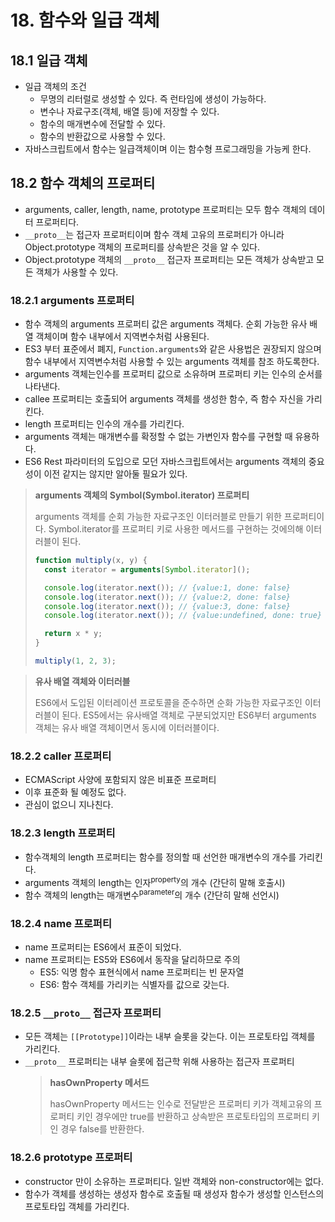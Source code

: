 # 18. 함수와 일급 객체

## 18.1 일급 객체

- 일급 객체의 조건
  - 무명의 리터럴로 생성할 수 있다. 즉 런타임에 생성이 가능하다.
  - 변수나 자료구조(객체, 배열 등)에 저장할 수 있다.
  - 함수의 매개변수에 전달할 수 있다.
  - 함수의 반환값으로 사용할 수 있다.
- 자바스크립트에서 함수는 일급객체이며 이는 함수형 프로그래밍을 가능케 한다.

## 18.2 함수 객체의 프로퍼티

- arguments, caller, length, name, prototype 프로퍼티는 모두 함수 객체의 데이터 프로퍼티다.
- `__proto__`는 접근자 프로퍼티이며 함수 객체 고유의 프로퍼티가 아니라 Object.prototype 객체의 프로퍼티를 상속받은 것을 알 수 있다.
- Object.prototype 객체의 `__proto__` 접근자 프로퍼티는 모든 객체가 상속받고 모든 객체가 사용할 수 있다.

### 18.2.1 arguments 프로퍼티

- 함수 객체의 arguments 프로퍼티 값은 arguments 객체다. 순회 가능한 유사 배열 객체이며 함수 내부에서 지역변수처럼 사용된다.
- ES3 부터 표준에서 폐지, `Function.arguments`와 같은 사용법은 권장되지 않으며 함수 내부에서 지역변수처럼 사용할 수 있는 arguments 객체를 참조 하도록한다.
- arguments 객체는인수를 프로퍼티 값으로 소유하며 프로퍼티 키는 인수의 순서를 나타낸다.
- callee 프로퍼티는 호출되어 arguments 객체를 생성한 함수, 즉 함수 자신을 가리킨다.
- length 프로퍼티는 인수의 개수를 가리킨다.
- arguments 객체는 매개변수를 확정할 수 없는 가변인자 함수를 구현할 때 유용하다.
- ES6 Rest 파라미터의 도입으로 모던 자바스크립트에서는 arguments 객체의 중요성이 이전 같지는 않지만 알아둘 필요가 있다.

> **arguments 객체의 Symbol(Symbol.iterator) 프로퍼티**
>
> arguments 객체를 순회 가능한 자료구조인 이터러블로 만들기 위한 프로퍼티이다.
> Symbol.iterator를 프로퍼티 키로 사용한 메서드를 구현하는 것에의해 이터러블이 된다.
>
> ```ts
> function multiply(x, y) {
>   const iterator = arguments[Symbol.iterator]();
>
>   console.log(iterator.next()); // {value:1, done: false}
>   console.log(iterator.next()); // {value:2, done: false}
>   console.log(iterator.next()); // {value:3, done: false}
>   console.log(iterator.next()); // {value:undefined, done: true}
>
>   return x * y;
> }
>
> multiply(1, 2, 3);
> ```

> **유사 배열 객체와 이터러블**
>
> ES6에서 도입된 이터레이션 프로토콜을 준수하면 순화 가능한 자료구조인 이터러블이 된다. ES5에서는 유사배열 객체로 구분되었지만 ES6부터 arguments 객체는 유사 배열 객체이면서 동시에 이터러블이다.

### 18.2.2 caller 프로퍼티

- ECMAScript 사양에 포함되지 않은 비표준 프로퍼티
- 이후 표준화 될 예정도 없다.
- 관심이 없으니 지나친다.

### 18.2.3 length 프로퍼티

- 함수객체의 length 프로퍼티는 함수를 정의할 때 선언한 매개변수의 개수를 가리킨다.
- arguments 객체의 length는 인자<sup>property</sup>의 개수 (간단히 말해 호출시)
- 함수 객체의 length는 매개변수<sup>parameter</sup>의 개수 (간단히 말해 선언시)

### 18.2.4 name 프로퍼티

- name 프로퍼티는 ES6에서 표준이 되었다.
- name 프로퍼티는 ES5와 ES6에서 동작을 달리하므로 주의
  - ES5: 익명 함수 표현식에서 name 프로퍼티는 빈 문자열
  - ES6: 함수 객체를 가리키는 식별자를 값으로 갖는다.

### 18.2.5 `__proto__` 접근자 프로퍼티

- 모든 객체는 `[[Prototype]]`이라는 내부 슬롯을 갖는다. 이는 프로토타입 객체를 가리킨다.
- `__proto__` 프로퍼티는 내부 슬롯에 접근학 위해 사용하는 접근자 프로퍼티
  > **hasOwnProperty 메서드**
  >
  > hasOwnProperty 메서드는 인수로 전달받은 프로퍼티 키가 객체고유의 프로퍼티 키인 경우에만 true를 반환하고 상속받은 프로토타입의 프로퍼티 키인 경우 false를 반환한다.

### 18.2.6 prototype 프로퍼티

- constructor 만이 소유하는 프로퍼티다. 일반 객체와 non-constructor에는 없다.
- 함수가 객체를 생성하는 생성자 함수로 호출될 때 생성자 함수가 생성할 인스턴스의 프로토타입 객체를 가리킨다.
